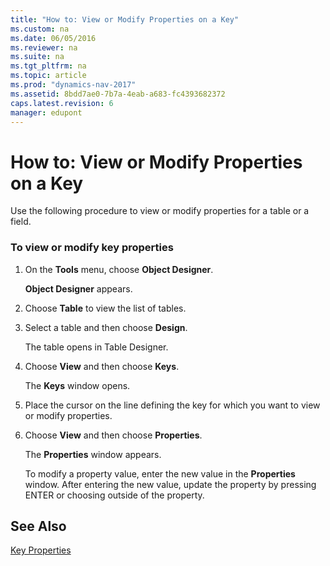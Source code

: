 ```yaml
---
title: "How to: View or Modify Properties on a Key"
ms.custom: na
ms.date: 06/05/2016
ms.reviewer: na
ms.suite: na
ms.tgt_pltfrm: na
ms.topic: article
ms.prod: "dynamics-nav-2017"
ms.assetid: 8bdd7ae0-7b7a-4eab-a683-fc4393682372
caps.latest.revision: 6
manager: edupont
---
```

# How to: View or Modify Properties on a Key
Use the following procedure to view or modify properties for a table or a field.  
  
### To view or modify key properties  
  
1.  On the **Tools** menu, choose **Object Designer**.  
  
     **Object Designer** appears.  
  
2.  Choose **Table** to view the list of tables.  
  
3.  Select a table and then choose **Design**.  
  
     The table opens in Table Designer.  
  
4.  Choose **View** and then choose **Keys**.  
  
     The **Keys** window opens.  
  
5.  Place the cursor on the line defining the key for which you want to view or modify properties.  
  
6.  Choose **View** and then choose **Properties**.  
  
     The **Properties** window appears.  
  
     To modify a property value, enter the new value in the **Properties** window. After entering the new value, update the property by pressing ENTER or choosing outside of the property.  
  
## See Also  
 [Key Properties](Key-Properties.md)